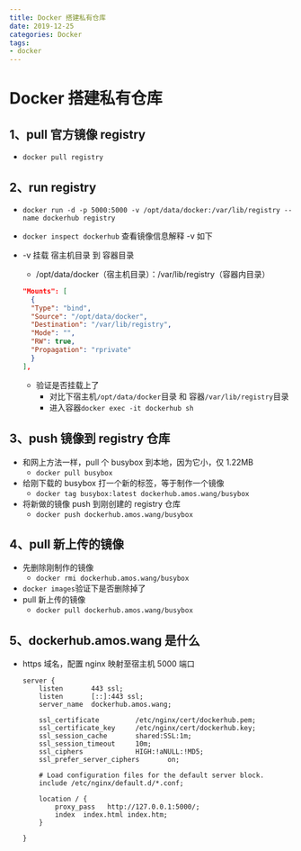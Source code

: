 ```yaml
---
title: Docker 搭建私有仓库
date: 2019-12-25
categories: Docker
tags:
- docker
---
```


# Docker 搭建私有仓库

## 1、pull 官方镜像 registry

- `docker pull registry`

## 2、run registry

- `docker run -d -p 5000:5000 -v /opt/data/docker:/var/lib/registry --name dockerhub registry`

- `docker inspect dockerhub` 查看镜像信息解释 -v 如下

- -v 挂载 宿主机目录 到 容器目录

  - /opt/data/docker（宿主机目录）：/var/lib/registry（容器内目录）

  ```json
  "Mounts": [
    {
    "Type": "bind",
    "Source": "/opt/data/docker",
    "Destination": "/var/lib/registry",
    "Mode": "",
    "RW": true,
    "Propagation": "rprivate"
    }
  ],
  ```
  - 验证是否挂载上了
    - 对比下宿主机`/opt/data/docker`目录 和 容器`/var/lib/registry`目录
    - 进入容器`docker exec -it dockerhub sh`

## 3、push 镜像到 registry 仓库

- 和网上方法一样，pull 个 busybox 到本地，因为它小，仅 1.22MB
  - `docker pull busybox`
- 给刚下载的 busybox 打一个新的标签，等于制作一个镜像
  - `docker tag busybox:latest dockerhub.amos.wang/busybox`
- 将新做的镜像 push 到刚创建的 registry 仓库
  - `docker push dockerhub.amos.wang/busybox`

## 4、pull 新上传的镜像

- 先删除刚制作的镜像
  - `docker rmi dockerhub.amos.wang/busybox`
- `docker images`验证下是否删除掉了
- pull 新上传的镜像
  - `docker pull dockerhub.amos.wang/busybox`

## 5、dockerhub.amos.wang 是什么

- https 域名，配置 nginx 映射至宿主机 5000 端口

  ```nginx
  server {
      listen       443 ssl;
      listen       [::]:443 ssl;
      server_name  dockerhub.amos.wang;
  
      ssl_certificate         /etc/nginx/cert/dockerhub.pem;
      ssl_certificate_key     /etc/nginx/cert/dockerhub.key;
      ssl_session_cache       shared:SSL:1m;
      ssl_session_timeout     10m;
      ssl_ciphers             HIGH:!aNULL:!MD5;
      ssl_prefer_server_ciphers       on;
  
      # Load configuration files for the default server block.
      include /etc/nginx/default.d/*.conf;
  
      location / {
          proxy_pass   http://127.0.0.1:5000/;
          index  index.html index.htm;
      }
  
  }
  ```